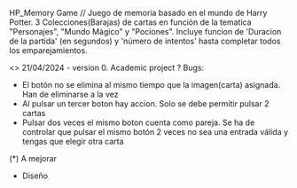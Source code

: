 HP_Memory Game // Juego de memoria basado en el mundo de Harry Potter. 3 Colecciones(Barajas) de cartas en función de la tematica "Personajes", "Mundo Mágico" y "Pociones". 
Incluye funcion de 'Duracion de la partida' (en segundos) y 'número de intentos' hasta completar todos los emparejamientos. 

<> 21/04/2024 - version 0. Academic project
  ? Bugs:
  + El botón no se elimina al mismo tiempo que la imagen(carta) asignada. Han de eliminarse a la vez
  + Al pulsar un tercer boton hay accion. Solo se debe permitir pulsar 2 cartas
  + Pulsar dos veces el mismo boton cuenta como pareja. Se ha de controlar que pulsar el mismo botón 2 veces no sea una entrada válida y tengas que elegir otra carta
    
  (*) A mejorar
  - Diseño
